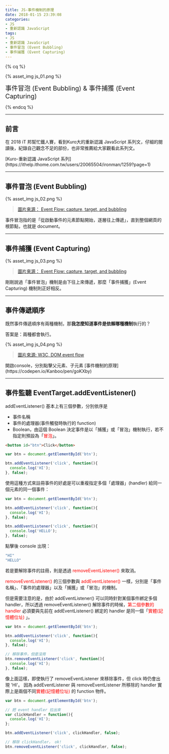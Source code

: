 ```yaml
---
title: JS-事件機制的原理
date: 2018-01-15 23:39:08
categories: 
- JS
- 重新認識 JavaScript
tags:
- JS
- 重新認識 JavaScript
- 事件冒泡 (Event Bubbling)
- 事件捕獲 (Event Capturing)
---
```


{% cq %}

{% asset_img js_01.png %}

<font style="font-size:20px;">事件冒泡 (Event Bubbling) & 事件捕獲 (Event Capturing)</font>

{% endcq %}

<!-- more -->
***

## 前言

在 2018 iT 邦幫忙鐵人賽，看到Kuro大的重新認識 JavaScript 系列文，仔細的閱讀後，紀錄自己觀念不足的部份，也非常推薦給大家觀看此系列文。

<div class="note info">[Kuro-重新認識 JavaScript 系列](https://ithelp.ithome.com.tw/users/20065504/ironman/1259?page=1)</div>

***
## 事件冒泡 (Event Bubbling)

{% asset_img js_02.png %}
>[圖片來源： Event Flow: capture, target, and bubbling](http://www.java2s.com/Book/JavaScript/DOM/Event_Flow_capture_target_and_bubbling.htm)

事件冒泡指的是「從啟動事件的元素節點開始，逐層往上傳遞」，直到整個網頁的根節點，也就是 document。

***
## 事件捕獲 (Event Capturing)

{% asset_img js_03.png %}
>[圖片來源： Event Flow: capture, target, and bubbling](http://www.java2s.com/Book/JavaScript/DOM/Event_Flow_capture_target_and_bubbling.htm)

剛剛說過「事件冒泡」機制是由下往上來傳遞，那麼「事件捕獲」(Event Capturing) 機制則正好相反。

***
## 事件傳遞順序

既然事件傳遞順序有兩種機制，那**我怎麼知道事件是依賴哪種機制**執行的？

答案是：兩種都會執行。

{% asset_img js_04.png %}
>[圖片來源: W3C, DOM event flow](https://www.w3.org/TR/2003/NOTE-DOM-Level-3-Events-20031107/events.html#Events-phases)

<div class="note primary">開啟console，分別點擊父元素、子元素
[事件機制的原理](https://codepen.io/Kanboo/pen/goKXby)</div>

***
## 事件監聽 EventTarget.addEventListener()

addEventListener() 基本上有三個參數，分別依序是
- 事件名稱
- 事件的處理器(事件觸發時執行的 function)
- Boolean，由這個 Boolean 決定事件是以「捕獲」或「冒泡」機制執行，若不指定則預設為「<font color="red">冒泡</font>」。

``` html
<button id="btn">Click</button>
```

``` js 綁定監聽動作
var btn = document.getElementById('btn');

btn.addEventListener('click', function(){
  console.log('HI');
}, false);
```

使用這種方式來註冊事件的好處是可以重複指定多個「處理器」(handler) 給同一個元素的同一個事件：

``` js
var btn = document.getElementById('btn');

btn.addEventListener('click', function(){
  console.log('HI');
}, false);

btn.addEventListener('click', function(){
  console.log('HELLO');
}, false);
```

點擊後 console 出現：

``` js
"HI"
"HELLO"
```

若是要解除事件的註冊，則是透過 <font color="red">removeEventListener()</font> 來取消。

<font color="red">removeEventListener()</font> 的三個參數與 <font color="red">addEventListener()</font> 一樣，分別是「事件名稱」、「事件的處理器」以及「捕獲」或「冒泡」的機制。

但是需要注意的是，由於 addEventListener() 可以同時針對某個事件綁定多個 handler，所以透過 removeEventListener() 解除事件的時候，<font color="red">第二個參數的 handler</font> 必須要與先前在 addEventListener() 綁定的 handler 是同一個「<font color="red">實體(記憶體位址)</font> 」。

``` js 二個function各自存在不同的記憶體位址
var btn = document.getElementById('btn');

btn.addEventListener('click', function(){
  console.log('HI');
}, false);

// 移除事件，但是沒用
btn.removeEventListener('click', function(){
  console.log('HI');
}, false);
```

像上面這樣，即使執行了 removeEventListener 來移除事件，但 click 時仍會出現 'HI'。 因為 addEventListener 與 removeEventListener 所移除的 handler 實際上是兩個不同<font color="red">實體(記憶體位址)</font> 的 function 物件。

``` js 同一個function，同個記憶體位址
var btn = document.getElementById('btn');

// 把 event handler 拉出來
var clickHandler = function(){
  console.log('HI');
};

btn.addEventListener('click', clickHandler, false);

// 移除 clickHandler， ok!
btn.removeEventListener('click', clickHandler, false);
```

